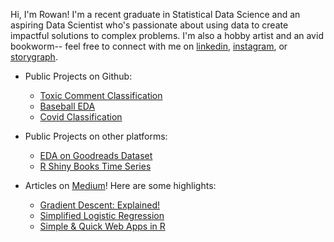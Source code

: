 Hi, I'm Rowan! I'm a recent graduate in Statistical Data Science and an aspiring Data Scientist who's passionate about using data to create impactful solutions to complex problems. I'm also a hobby artist and an avid bookworm-- feel free to connect with me on [linkedin](https://www.linkedin.com/in/rowan-curry/), [instagram](https://www.instagram.com/drawingsofsouls/), or [storygraph](https://app.thestorygraph.com/).

- Public Projects on Github:
  - [Toxic Comment Classification](https://github.com/rowancurry/toxic-comment-svm)
  - [Baseball EDA](https://rowancurry.github.io/baseball/baseball_exploration.html)
  - [Covid Classification](https://github.com/rowancurry/covid-classification)

- Public Projects on other platforms:
  - [EDA on Goodreads Dataset](https://www.kaggle.com/rowancurry/eda-on-goodreads-dataset/notebook) 
  - [R Shiny Books Time Series](https://rowancurry.shinyapps.io/book-time-series/)

- Articles on [Medium](https://medium.com/@curryrowan)! Here are some highlights:
    -  [Gradient Descent: Explained!](https://medium.com/@curryrowan/gradient-descent-explained-c3eaa2566c27?source=user_profile---------2-------------------------------)
    -  [Simplified Logistic Regression](https://medium.com/@curryrowan/simplified-logistic-regression-classification-with-categorical-variables-in-python-1ce50c4b137?source=user_profile---------3-------------------------------)
    -  [Simple & Quick Web Apps in R](https://medium.com/@curryrowan/simple-quick-web-apps-in-r-6841fa58f8d9) 
  
 
  
